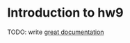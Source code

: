 # Introduction to hw9

TODO: write [great documentation](http://jacobian.org/writing/what-to-write/)
